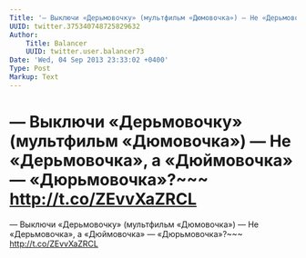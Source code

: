 ```yaml
---
Title: '— Выключи «Дерьмовочку» (мультфильм «Дюмовочка») — Не «Дерьмовочка», а «Дюймовочка» — «Дюрьмовочка»?~~~ http://t.co/ZEvvXaZRCL'
UUID: twitter.375340748725829632
Author:
    Title: Balancer
    UUID: twitter.user.balancer73
Date: 'Wed, 04 Sep 2013 23:33:02 +0400'
Type: Post
Markup: Text
---
```


# — Выключи «Дерьмовочку» (мультфильм «Дюмовочка») — Не «Дерьмовочка», а «Дюймовочка» — «Дюрьмовочка»?~~~ http://t.co/ZEvvXaZRCL

— Выключи «Дерьмовочку» (мультфильм «Дюмовочка»)
— Не «Дерьмовочка», а «Дюймовочка»
— «Дюрьмовочка»?~~~ http://t.co/ZEvvXaZRCL